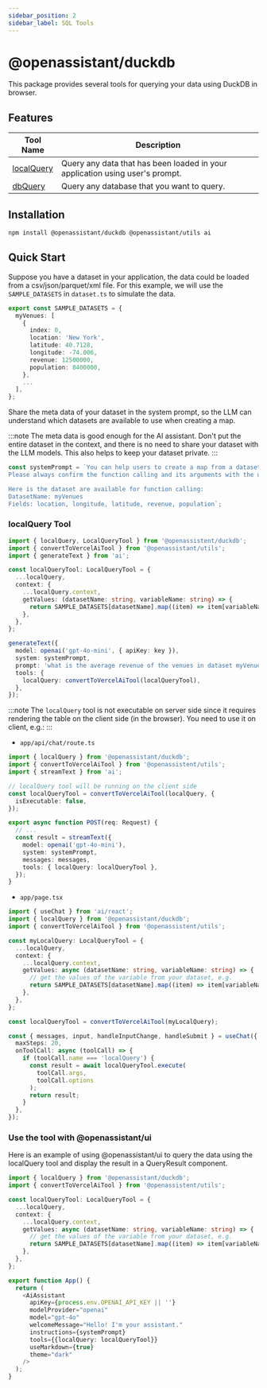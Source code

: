 ```yaml
---
sidebar_position: 2
sidebar_label: SQL Tools
---
```


# @openassistant/duckdb

This package provides several tools for querying your data using DuckDB in browser.

## Features

| Tool Name                                       | Description                                                                  |
| ----------------------------------------------- | ---------------------------------------------------------------------------- |
| [localQuery](/docs/duckdb/variables/localQuery) | Query any data that has been loaded in your application using user's prompt. |
| [dbQuery](/docs/duckdb/variables/dbQuery)       | Query any database that you want to query.                                   |

## Installation

```bash
npm install @openassistant/duckdb @openassistant/utils ai
```

## Quick Start

Suppose you have a dataset in your application, the data could be loaded from a csv/json/parquet/xml file. For this example, we will use the `SAMPLE_DATASETS` in `dataset.ts` to simulate the data.

```ts
export const SAMPLE_DATASETS = {
  myVenues: [
    {
      index: 0,
      location: 'New York',
      latitude: 40.7128,
      longitude: -74.006,
      revenue: 12500000,
      population: 8400000,
    },
    ...
  ],
};
```

Share the meta data of your dataset in the system prompt, so the LLM can understand which datasets are available to use when creating a map.

:::note
The meta data is good enough for the AI assistant. Don't put the entire dataset in the context, and there is no need to share your dataset with the LLM models. This also helps to keep your dataset private.
:::

```js
const systemPrompt = `You can help users to create a map from a dataset.
Please always confirm the function calling and its arguments with the user.

Here is the dataset are available for function calling:
DatasetName: myVenues
Fields: location, longitude, latitude, revenue, population`;
```

### localQuery Tool

```typescript
import { localQuery, LocalQueryTool } from '@openassistent/duckdb';
import { convertToVercelAiTool } from '@openassistant/utils';
import { generateText } from 'ai';

const localQueryTool: LocalQueryTool = {
  ...localQuery,
  context: {
    ...localQuery.context,
    getValues: (datasetName: string, variableName: string) => {
      return SAMPLE_DATASETS[datasetName].map((item) => item[variableName]);
    },
  },
};

generateText({
  model: openai('gpt-4o-mini', { apiKey: key }),
  system: systemPrompt,
  prompt: 'what is the average revenue of the venues in dataset myVenues?',
  tools: {
    localQuery: convertToVercelAiTool(localQueryTool),
  },
});
```

:::note
The `localQuery` tool is not executable on server side since it requires rendering the table on the client side (in the browser). You need to use it on client, e.g.:
:::

- `app/api/chat/route.ts`

```typescript
import { localQuery } from '@openassistant/duckdb';
import { convertToVercelAiTool } from '@openassistent/utils';
import { streamText } from 'ai';

// localQuery tool will be running on the client side
const localQueryTool = convertToVercelAiTool(localQuery, {
  isExecutable: false,
});

export async function POST(req: Request) {
  // ...
  const result = streamText({
    model: openai('gpt-4o-mini'),
    system: systemPrompt,
    messages: messages,
    tools: { localQuery: localQueryTool },
  });
}
```

- `app/page.tsx`

```typescript
import { useChat } from 'ai/react';
import { localQuery } from '@openassistant/duckdb';
import { convertToVercelAiTool } from '@openassistent/utils';

const myLocalQuery: LocalQueryTool = {
  ...localQuery,
  context: {
    ...localQuery.context,
    getValues: async (datasetName: string, variableName: string) => {
      // get the values of the variable from your dataset, e.g.
      return SAMPLE_DATASETS[datasetName].map((item) => item[variableName]);
    },
  },
};

const localQueryTool = convertToVercelAiTool(myLocalQuery);

const { messages, input, handleInputChange, handleSubmit } = useChat({
  maxSteps: 20,
  onToolCall: async (toolCall) => {
    if (toolCall.name === 'localQuery') {
      const result = await localQueryTool.execute(
        toolCall.args,
        toolCall.options
      );
      return result;
    }
  },
});
```

### Use the tool with @openassistant/ui

Here is an example of using @openassistant/ui to query the data using the localQuery tool and display the result in a QueryResult component.

```typescript
import { localQuery } from '@openassistant/duckdb';
import { convertToVercelAiTool } from '@openassistent/utils';

const localQueryTool: LocalQueryTool = {
  ...localQuery,
  context: {
    ...localQuery.context,
    getValues: async (datasetName: string, variableName: string) => {
      // get the values of the variable from your dataset, e.g.
      return SAMPLE_DATASETS[datasetName].map((item) => item[variableName]);
    },
  },
};

export function App() {
  return (
    <AiAssistant
      apiKey={process.env.OPENAI_API_KEY || ''}
      modelProvider="openai"
      model="gpt-4o"
      welcomeMessage="Hello! I'm your assistant."
      instructions={systemPrompt}
      tools={{localQuery: localQueryTool}}
      useMarkdown={true}
      theme="dark"
    />
  );
}
```
